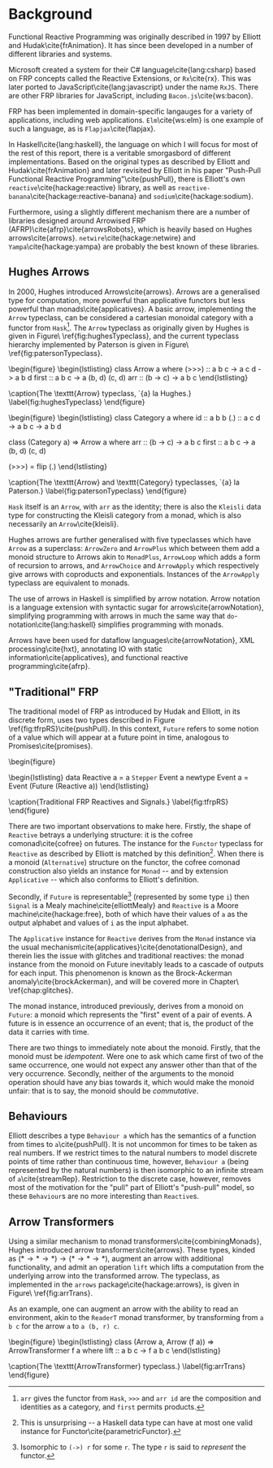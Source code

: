 Background
==========

Functional Reactive Programming was originally described in
1997 by Elliott and Hudak\cite{frAnimation}. It has since been
developed in a number of different libraries and systems.

Microsoft created a system for their C# language\cite{lang:csharp}
based on FRP concepts called the Reactive Extensions, or `Rx`\cite{rx}.
This was later ported to JavaScript\cite{lang:javascript} under the
name `RxJS`. There are other FRP libraries for JavaScript, including
`Bacon.js`\cite{ws:bacon}.

FRP has been implemented in domain-specific langauges for a variety
of applications, including web applications. `Elm`\cite{ws:elm} is
one example of such a language, as is `Flapjax`\cite{flapjax}.

In Haskell\cite{lang:haskell}, the language on which I will focus
for most of the rest of this report, there is a veritable smorgasbord
of different implementations. Based on the original types as described
by Elliott and Hudak\cite{frAnimation} and later revisited by Elliott
in his paper "Push-Pull Functional Reactive Programming"\cite{pushPull},
there is Elliott's own `reactive`\cite{hackage:reactive} library,
as well as `reactive-banana`\cite{hackage:reactive-banana} and
`sodium`\cite{hackage:sodium}.

Furthermore, using a slightly different mechanism there are a number
of libraries designed around Arrowised FRP
(AFRP)\cite{afrp}\cite{arrowsRobots}, which is heavily based on
Hughes arrows\cite{arrows}.  `netwire`\cite{hackage:netwire} and
`Yampa`\cite{hackage:yampa} are probably the best known of these
libraries.

Hughes Arrows
-------------

In 2000, Hughes introduced Arrows\cite{arrows}. Arrows are a generalised type
for computation, more powerful than applicative functors but less powerful than
monads\cite{applicatives}. A basic arrow, implementing the `Arrow` typeclass,
can be considered a cartesian monoidal category with a functor from
`Hask`[^mon]. The `Arrow` typeclass as originally given by Hughes is given in
Figure\ \ref{fig:hughesTypeclass}, and the current typeclass hierarchy
implemented by Paterson is given in Figure\ \ref{fig:patersonTypeclass}.

[^mon]: `arr` gives the functor from `Hask`, `>>>` and `arr id` are the
composition and identities as a category, and `first` permits products.

\begin{figure}
\begin{lstlisting}
class Arrow a where
  (>>>) :: a b c -> a c d -> a b d
  first :: a b c -> a (b, d) (c, d)
  arr :: (b -> c) -> a b c
\end{lstlisting}

\caption{The \texttt{Arrow} typeclass, \`{a} la Hughes.}
\label{fig:hughesTypeclass}
\end{figure}

\begin{figure}
\begin{lstlisting}
class Category a where
  id :: a b b
  (.) :: a c d -> a b c -> a b d

class (Category a) => Arrow a where
  arr :: (b -> c) -> a b c
  first :: a b c -> a (b, d) (c, d)

(>>>) = flip (.)
\end{lstlisting}

\caption{The \texttt{Arrow} and \texttt{Category} typeclasses, \`{a} la
Paterson.}
\label{fig:patersonTypeclass}
\end{figure}

`Hask` itself is an `Arrow`, with `arr` as the identity; there is also the
`Kleisli` data type for constructing the Kleisli category from a monad, which is
also necessarily an `Arrow`\cite{kleisli}.

Hughes arrows are further generalised with five typeclasses which have `Arrow`
as a superclass: `ArrowZero` and `ArrowPlus` which between them add a monoid
structure to Arrows akin to `MonadPlus`, `ArrowLoop` which adds a form of
recursion to arrows, and `ArrowChoice` and `ArrowApply` which respectively give
arrows with coproducts and exponentials. Instances of the `ArrowApply` typeclass
are equivalent to monads.

The use of arrows in Haskell is simplified by arrow notation. Arrow notation is
a language extension with syntactic sugar for arrows\cite{arrowNotation},
simplifying programming with arrows in much the same way that
`do`-notation\cite{lang:haskell} simplifies programming with monads.

Arrows have been used for dataflow languages\cite{arrowNotation}, XML
processing\cite{hxt}, annotating IO with static information\cite{applicatives},
and functional reactive programming\cite{afrp}.

"Traditional" FRP
-----------------

The traditional model of FRP as introduced by Hudak and Elliott,
in its discrete form, uses two types described in Figure\
\ref{fig:tfrpRS}\cite{pushPull}. In this context, `Future` refers
to some notion of a value which will appear at a future point in
time, analogous to Promises\cite{promises}.

\begin{figure}

\begin{lstlisting}
data Reactive a = a `Stepper` Event a
newtype Event a = Event (Future (Reactive a))
\end{lstlisting}

\caption{Traditional FRP Reactives and Signals.}
\label{fig:tfrpRS}
\end{figure}

There are two important observations to make here. Firstly, the
shape of `Reactive` betrays a underlying structure: it is the cofree
comonad\cite{cofree} on futures. The instance for the `Functor`
typeclass for `Reactive` as described by Elliott is matched by this
definition[^par].  When there is a monoid (`Alternative`) structure
on the functor, the cofree comonad construction also yields an
instance for `Monad` -- and by extension `Applicative` -- which
also conforms to Elliott's definition.

[^par]: This is unsurprising -- a Haskell data type can have at most one valid
instance for Functor\cite{parametricFunctor}.

Secondly, if `Future` is representable[^rep] (represented by some
type `i`) then `Signal` is a Mealy machine\cite{elliottMealy} and
`Reactive` is a Moore machine\cite{hackage:free}, both of which
have their values of `a` as the output alphabet and values of `i`
as the input alphabet.

[^rep]: Isomorphic to `(->) r` for some `r`. The type `r` is said to *represent*
the functor.

The `Applicative` instance for `Reactive` derives from the `Monad`
instance via the usual
mechanism\cite{applicatives}\cite{denotationalDesign}, and therein
lies the issue with glitches and traditional reactives: the monad
instance from the monoid on Future inevitably leads to a cascade
of outputs for each input. This phenomenon is known as the Brock-Ackerman
anomaly\cite{brockAckerman}, and will be covered more in Chapter\ 
\ref{chap:glitches}.

The monad instance, introduced previously, derives from a monoid on `Future`:
a monoid which represents the "first" event of a pair of events. A
future is in essence an occurrence of an event; that is, the product
of the data it carries with time.

There are two things to immediately note about the monoid. Firstly,
that the monoid must be *idempotent*. Were one to ask which came
first of two of the same occurrence, one would not expect any answer
other than that of the very occurrence. Secondly, neither of the
arguments to the monoid operation should have any bias towards it,
which would make the monoid unfair: that is to say, the monoid
should be *commutative*.

Behaviours
----------

Elliott describes a type `Behaviour a` which has the semantics of
a function from times to `a`\cite{pushPull}. It is not uncommon for
times to be taken as real numbers. If we restrict times to the
natural numbers to model discrete points of time rather than
continuous time, however, `Behaviour a` (being represented by the
natural numbers) is then isomorphic to an infinite stream of
`a`\cite{streamRep}. Restriction to the discrete case, however,
removes most of the motivation for the "pull" part of Elliott's
"push-pull" model, so these `Behaviour`s are no more interesting
than `Reactive`s.

Arrow Transformers
------------------

Using a similar mechanism to monad transformers\cite{combiningMonads},
Hughes introduced arrow transformers\cite{arrows}. These types,
kinded as $(* \to * \to *) \to (* \to * \to *)$, augment an arrow
with additional functionality, and admit an operation `lift` which
lifts a computation from the underlying arrow into the transformed
arrow. The typeclass, as implemented in the `arrows`
package\cite{hackage:arrows}, is given in Figure\ \ref{fig:arrTrans}.

As an example, one can augment an arrow with the ability to read
an environment, akin to the `ReaderT` monad transformer, by
transforming from `a b c` for the arrow `a` to `a (b, r) c`.

\begin{figure}
\begin{lstlisting}
class (Arrow a, Arrow (f a)) => ArrowTransformer f a where
  lift :: a b c -> f a b c
\end{lstlisting}

\caption{The \texttt{ArrowTransformer} typeclass.}
\label{fig:arrTrans}
\end{figure}

